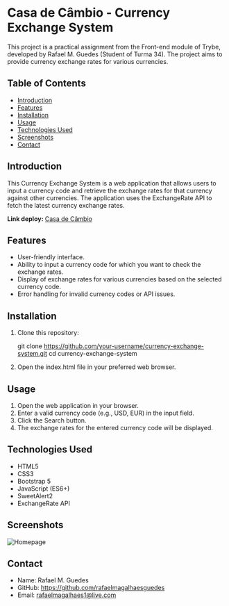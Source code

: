 # Casa de Câmbio - Currency Exchange System

This project is a practical assignment from the Front-end module of Trybe, developed by Rafael M. Guedes (Student of Turma 34). The project aims to provide currency exchange rates for various currencies.

## Table of Contents

- [Introduction](#introduction)
- [Features](#features)
- [Installation](#installation)
- [Usage](#usage)
- [Technologies Used](#technologies-used)
- [Screenshots](#screenshots)
- [Contact](#contact)

## Introduction

This Currency Exchange System is a web application that allows users to input a currency code and retrieve the exchange rates for that currency against other currencies. The application uses the ExchangeRate API to fetch the latest currency exchange rates.

**Link deploy:** <a href="">Casa de Câmbio</a>

## Features

- User-friendly interface.
- Ability to input a currency code for which you want to check the exchange rates.
- Display of exchange rates for various currencies based on the selected currency code.
- Error handling for invalid currency codes or API issues.

## Installation

1. Clone this repository:

   git clone https://github.com/your-username/currency-exchange-system.git
   cd currency-exchange-system

1. Open the index.html file in your preferred web browser.

## Usage

1. Open the web application in your browser.
2. Enter a valid currency code (e.g., USD, EUR) in the input field.
3. Click the Search button.
4. The exchange rates for the entered currency code will be displayed.

## Technologies Used

- HTML5
- CSS3
- Bootstrap 5
- JavaScript (ES6+)
- SweetAlert2
- ExchangeRate API

## Screenshots

![Homepage]('./src/assets/screen-system/home.png')

## Contact

- Name: Rafael M. Guedes
- GitHub: https://github.com/rafaelmagalhaesguedes
- Email: rafaelmagalhaes1@live.com